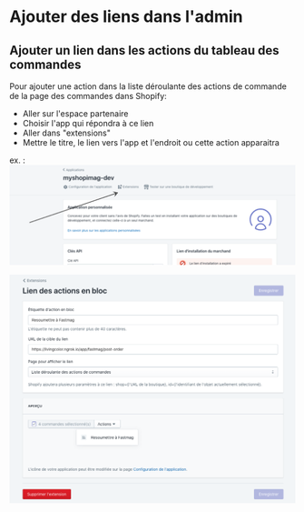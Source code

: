 # Ajouter des liens dans l'admin

## Ajouter un lien dans les actions du tableau des commandes
Pour ajouter une action dans la liste déroulante des actions de commande de la page des commandes dans Shopify:
- Aller sur l'espace partenaire
- Choisir l'app qui répondra à ce lien
- Aller dans "extensions"
- Mettre le titre, le lien vers l'app et l'endroit ou cette action apparaitra

ex. : 
![product image 1](/static/img/app-shopify-extensions.png "Extensions")

![product image 1](/static/img/app-shopify-add-extension.png "edit extension")
